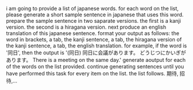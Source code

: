 

i am going to provide a list of japanese words. for each word on the list, please generate a short sample sentence in japanese that uses this word. prepare the sample sentence in two saparate versions. the first is a kanji version. the second is a hiragana version. next produce an english translation of this japanese sentence. format your output as follows: the word in brackets, a tab, the kanji sentence, a tab, the hiragana version of the kanji sentence, a tab, the english translation. for example, if the word is '同日', then the output is '(同日) 	同日に会議があります。	どうじつにかいぎがあります。	There is a meeting on the same day.' generate aoutput for each of the words on the list provided. continue generating sentences until you have performed this task for every item on the list. the list follows. 期待, 招待,...


